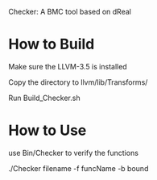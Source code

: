 
Checker: A BMC tool based on dReal


How to Build
==================
Make sure the LLVM-3.5 is installed

Copy the directory to llvm/lib/Transforms/

Run Build_Checker.sh


How to Use
==================
use Bin/Checker to verify the functions

./Checker filename -f funcName -b bound

 
